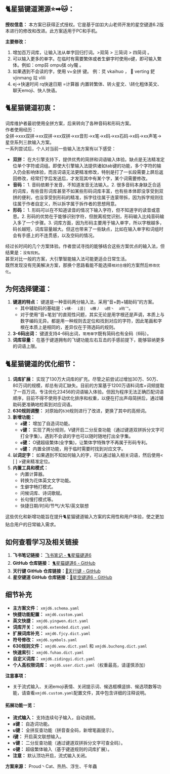 ## 🐈星猫键道溯源⭐➡🐱：
**授权信息：** 本方案已获得正式授权。它是基于吅吅大山老师开发的星空键道6.2版本进行的修改和改进。此方案适用于PC和手机。

**主要修改：** 
1. 增加百万词库，让输入法从单字回归打词。>双简 > 三简词  > 四简词 。
2. 可以输入更多的单字。在临时有需要繁体或者生僻字时使用o键，即可输入繁体。例如：omp茻   ompu狵  oly隴 。
3. 如果遇到不会读的字，使用 v+全拼 键。  例：烎 vkaihuo  ，  𨽕 verting   鋩 vjinmang  竝 vlili
4. ej→快速时间  rq快速日期  =计算器  内置转繁体、转火星文、\转化粗体英文、聊天emoji、快人快语。


## 🐈星猫键道初衷：
词库维护者最初使用全拼方案，后来转向了各种音码和形码方案。  
作者使用经历：  
全拼→xxx双拼→xx双拼→xx双拼→xx音形→x笔→x码→xx石码→x码→xx声笔→星空系列三款输入方案。  
一系列尝试后，个人对当前一些输入法方案有以下感受：

- **双拼：** 在大引擎支持下，提供优秀的简拼和词语输入体验。缺点是无法精准定位单个字符或词组。即使大引擎输入法提供诸如tab键的功能，多个字符的输入仍会影响体验，而且词语无法更精准修改，特别是打了一长段需要上屏后返回修改，经常打字后发送后，才发现其中有某个字，某个词需要修改。
- **音码：** 1. 音码依赖于发音，不知道发音无法输入。2. 很多音码本身缺乏合适的词库，有些音形词库甚至不如某些形码词库丰富，也有些本体即没享受到双拼的便利，也没享受到形码的精准，拆字往往属于连蒙带拆，因为拆字规则往往属于作者自定义，所以拆字属于拆作者的思想用意。
- **形码：** 1. 形码可以在不知道读音的情况下输入字符，但不知道字的读音或意思。2. 形码的优势在于能够识别字符，但脱离视觉识别，形码输入比纯音码输入多了一个步骤。3. 词库方面，因为形码主要用于输入单字，所以字根越多，码长越短，词库容量越大。但这也带来了一些缺点，比如在输入单字和词组时会有手感上的不连贯感，以及空码的情况。

经过长时间的几个方案体验。作者尝试寻找的能够结合这些方案优点的输入法，但结果是：`没有找到`。  
甚至对比一般的方案，大引擎智能输入法可能更适合日常生活。   
既然发现没有完美解决方案，那换个思路看能不能选择`相对合理`的方案然后`修改优化`。

## 为何选择键道：
1. **键道的特点：** 键道是一种音码两分输入法，采用“音+韵+辅助码”的方案。
   - 其中辅助码的基础是：`v横-  i竖|  u撇丿  u捺丶  a钩乛`。
   - 对于使用“音+笔划”的直观性问题，其实无论是用字根还是声调，本质上与数字编码无异。都是用一种规则去定位和找到对应的字符，因此笔画和字根在本质上是相同的，差异仅在于筛选码的规则。
2. **3-6码出词：** 键道支持4-6码出词，`常用单字`既有简码也有全码（6码）。
3. **词库容量：**  在基于键道拥有的飞键功能左右互击的手感前提下，能够容纳更多的词语上限。

## 🐈星猫键道的优化细节：
1. **词库扩展：** 实现了130万大词库的扩充。尽管之前尝试过增加30万、50万、80万词的规模，却总有词汇缺失。目前的方案基于1200万语料词库+词频提取了一百万词，专注优化23456的词语输入体验。但因为程序无法正确匹配词语顺序，目前不得不使用手动优化排序和权重，以便在打出声母简拼后，通过辅助码更准确地检索到对应词语。
2. **630规则调整：** 对原始的`630`规则进行了改进，更换了其中的高频词。
3. **新增功能：**
   - **`a`键：** 增加了自造词功能。
   - **`v`键：** 实现了两分规则，V键开启二分反查功能（通过键道双拼拆分文字可打全字集）。遇到不会读的字也可以随时随地打出全字集。
   - **`o`键：** O键超级繁体(全字集)，让繁体字特殊字不再属于形码专利。
   - **`u`键：** 内置全拼功能，用于临时需要时找到对应文字。
4. **以词定字：** 如果遇到不知如何输入的字，可以通过输入相关词语，然后使用< [ ] >键来精准定位。
5. **内置工具和模式：**
   - 内置计算器。
   - 转换为花体英文文字功能。
   - 生僻字畅打模式。
   - 问候词库、诗词歌赋。
   - 长句慢打模式等。
   - 快捷日期/时间/节气/大写/英文联想

这些优化和新增功能旨在提升🐈星猫键道输入方案的实用性和用户体验，使之更加贴合用户的日常输入需求。

## 如何查看学习及相关链接
1. **飞书笔记链接：** [飞书笔记 - 🐈星猫键道6](https://hu0w1jn4xq.feishu.cn/docx/ZgQ8deGPlozhWCxOyeucBvHJnPe)
2. **GitHub 仓库链接：** [🐈星猫键道6 - GitHub](https://github.com/hugh7007/xmjd6-rere)
3. **天行键 GitHub 仓库链接：**[📖天行键 - GitHub](https://github.com/wzxmer/rime-txjx)
4. **星空键道 GitHub 仓库链接：**[📖星空键道6 - GitHub](https://github.com/xkinput/Rime_JD)

## 细节补充
- **主方案文件：** `xmjd6.schema.yaml`  
- **快捷功能配置：** `xmjd6.custom.yaml`  
- **英文快捷：** `xmjd6.yingwen.dict.yaml`  
- **词库开关：** `xmjd6.extended.dict.yaml`  
- **扩展词库补充：** `xmjd6.fjcy.dict.yaml`  
- **符号修改：** `xmjd6.symbols.yaml`  
- **630规则文件：** `xmjd6.wxw.dict.yaml` 和 `xmjd6.buchong.dict.yaml`  
- **快速索引：** `xmjd6.fuhao.dict.yaml`  
- **自定义词库：** `xmjd6.zidingyi.dict.yaml`  
- **个人高权限词库：** `xmjd6.user.dict.yaml`（权重最高，请谨慎添加）

**注意事项：**
- 关于流式输入、关闭emoji表情、关闭提示词、候选框横竖排、候选项数等功能，请查看`xmjd6.custom.yaml`配置文件，其中包含详细的注释说明。

#### 拓展功能一览：
- **流式输入：** 支持连续句子输入，自动调频。
- **a键：** 自造词功能。
- **u键：** 全拼反查功能（拼音查全码，新增笔画提示）。
- **i键：** 开启英文联想输入。
- **v键：** 二分反查功能（通过键道双拼拆分文字可查全码）。
- **o键：** 超级繁体输入（基于键道规则的词库扩展）。
- **注意：** 默认顶功开启，流式输入关闭。

**方案来源：** Proud丶Cat、热热、浮生、千年蟲
